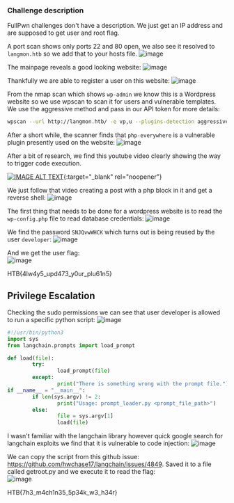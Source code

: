 ### Challenge description
FullPwn challenges don't have a description. We just get an IP address and are supposed to get user and root flag.

A port scan shows only ports 22 and 80 open, we also see it resolved to `langmon.htb` so we add that to your hosts file.
![image](https://github.com/LazyTitan33/CTF-Writeups/assets/80063008/c271e8fd-4ddb-4b23-aacb-61459c2d7b6c)

The mainpage reveals a good looking website:
![image](https://github.com/LazyTitan33/CTF-Writeups/assets/80063008/2c8382eb-9bb1-4255-9d48-5e78bce231cc)

Thankfully we are able to register a user on this website:
![image](https://github.com/LazyTitan33/CTF-Writeups/assets/80063008/1e9cf5af-f131-47a9-8666-ac87e616fe1a)

From the nmap scan which shows `wp-admin` we know this is a Wordpress website so we use wpscan to scan it for users and vulnerable templates. We use the aggressive method and pass in our API token for more details:
```bash
wpscan --url http://langmon.htb/ -e vp,u --plugins-detection aggressive --api-token <redacted>
```

After a short while, the scanner finds that `php-everywhere` is a vulnerable plugin presently used on the website:
![image](https://github.com/LazyTitan33/CTF-Writeups/assets/80063008/4aac0b90-8342-48ca-88d0-6665be556c33)

After a bit of research, we find this youtube video clearly showing the way to trigger code execution.

[![IMAGE ALT TEXT](http://img.youtube.com/vi/NJl64f9Ohp8/0.jpg)](http://www.youtube.com/watch?v=NJl64f9Ohp8 "PHP Everywhere RCE"){:target="_blank" rel="noopener"}

We just follow that video creating a post with a php block in it and get a reverse shell:
![image](https://github.com/LazyTitan33/CTF-Writeups/assets/80063008/1da1fe84-b4a4-4151-9a02-d86263280d24)

The first thing that needs to be done for a wordpress website is to read the `wp-config.php` file to read database credentials:
![image](https://github.com/LazyTitan33/CTF-Writeups/assets/80063008/d9639225-ef98-41c9-941d-7fa8dd6e1d17)

We find the password `SNJQvwWHCK` which turns out is being reused by the user `developer`:
![image](https://github.com/LazyTitan33/CTF-Writeups/assets/80063008/cdd8ca2b-f527-4129-9d48-5af0255059ca)

And we get the user flag:  
![image](https://github.com/LazyTitan33/CTF-Writeups/assets/80063008/22db4596-fe50-439b-bece-e49452036257)  

HTB{4lw4y5_upd473_y0ur_plu61n5}

## Privilege Escalation

Checking the sudo permissions we can see that user developer is allowed to run a specific python script:
![image](https://github.com/LazyTitan33/CTF-Writeups/assets/80063008/609e9be2-e71e-4ae6-8b44-6df5b357ab2a)

```python
#!/usr/bin/python3
import sys
from langchain.prompts import load_prompt

def load(file):
        try:
                load_prompt(file)
        except:
                print("There is something wrong with the prompt file.")
if __name__ = "__main__":
        if len(sys.argv) != 2:
                print("Usage: prompt_loader.py <prompt_file_path>")
        else:
                file = sys.argv[1]
                load(file)
```

I wasn't familiar with the langchain library however quick google search for langchain exploits we find that it is vulnerable to code injection:
![image](https://github.com/LazyTitan33/CTF-Writeups/assets/80063008/f7d9c104-8e58-4764-a879-dc6074caa201)

We can copy the script from this github issue: https://github.com/hwchase17/langchain/issues/4849. Saved it to a file called getroot.py and we execute it to read the flag:  
![image](https://github.com/LazyTitan33/CTF-Writeups/assets/80063008/22fe8c21-a5e6-45a5-904b-89182ad7a631)

HTB{7h3_m4ch1n35_5p34k_w3_h34r}




